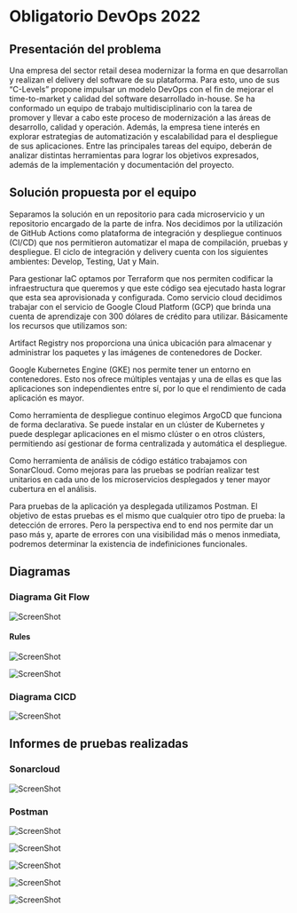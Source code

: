 # Obligatorio DevOps 2022

## Presentación del problema

Una empresa del sector retail desea modernizar la forma en que desarrollan y realizan el
delivery del software de su plataforma. Para esto, uno de sus “C-Levels” propone impulsar un
modelo DevOps con el fin de mejorar el time-to-market y calidad del software desarrollado
in-house.
Se ha conformado un equipo de trabajo multidisciplinario con la tarea de promover y llevar a
cabo este proceso de modernización a las áreas de desarrollo, calidad y operación. Además,
la empresa tiene interés en explorar estrategias de automatización y escalabilidad para el
despliegue de sus aplicaciones.
Entre las principales tareas del equipo, deberán de analizar distintas herramientas para lograr
los objetivos expresados, además de la implementación y documentación del proyecto.

## Solución propuesta por el equipo

Separamos la solución en un repositorio para cada microservicio y un repositorio encargado de la parte de infra.
Nos decidimos por la utilización de GitHub Actions como plataforma de integración y despliegue continuos (CI/CD) que nos permitieron automatizar el mapa de compilación, pruebas y despliegue.
El ciclo de integración y delivery cuenta con los siguientes ambientes: Develop, Testing, Uat y Main.

Para gestionar IaC optamos por Terraform que nos permiten codificar la infraestructura que queremos y que este código sea ejecutado hasta lograr que esta sea aprovisionada y configurada. Como servicio cloud decidimos trabajar con el servicio de Google Cloud Platform (GCP) que brinda una cuenta de aprendizaje con 300 dólares de crédito para utilizar. Básicamente los recursos que utilizamos son:

Artifact Registry nos proporciona una única ubicación para almacenar y administrar los paquetes y las imágenes de contenedores de Docker.

Google Kubernetes Engine (GKE) nos permite tener un entorno en contenedores. Esto nos ofrece múltiples ventajas y una de ellas es que las aplicaciones son independientes entre sí, por lo que el rendimiento de cada aplicación es mayor.

Como herramienta de despliegue continuo elegimos ArgoCD que funciona de forma declarativa. Se puede instalar en un clúster de Kubernetes y puede desplegar aplicaciones en el mismo clúster o en otros clústers, permitiendo así gestionar de forma centralizada y automática el despliegue.

Como herramienta de análisis de código estático trabajamos con SonarCloud. Como mejoras para las pruebas se podrían realizar test unitarios en cada uno de los microservicios desplegados y tener mayor cubertura en el análisis.

Para pruebas de la aplicación ya desplegada utilizamos Postman. El objetivo de estas pruebas es el mismo que cualquier otro tipo de prueba: la detección de errores. Pero la perspectiva end to end nos permite dar un paso más y, aparte de errores con una visibilidad más o menos inmediata, podremos determinar la existencia de indefiniciones funcionales.

## Diagramas

### Diagrama Git Flow

![ScreenShot](documento/../img/DevOps-Git-Flow.jpg)  

#### Rules

![ScreenShot](documento/../img/branch%20protection%20rules.jfif)  

![ScreenShot](documento/../img/default%20branch.jfif)  

### Diagrama CICD

![ScreenShot](documento/../img/CI-CD.jpg)

## Informes de pruebas realizadas

### Sonarcloud

![ScreenShot](documento/../img/sonarcloud.jpg)

### Postman

![ScreenShot](documento/../img/postman.jfif)  

![ScreenShot](documento/../img/getProducts.jpg)  

![ScreenShot](documento/../img/getShippings.jpg)  

![ScreenShot](documento/../img/postOrders.jpg)  

![ScreenShot](documento/../img/postPayment.jpg)